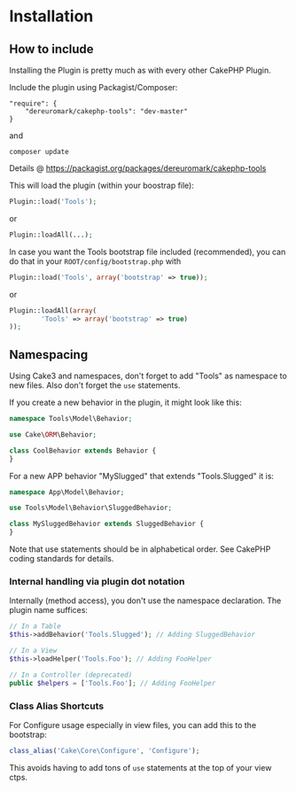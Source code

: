 # Installation

## How to include
Installing the Plugin is pretty much as with every other CakePHP Plugin.

Include the plugin using Packagist/Composer:
```
"require": {
	"dereuromark/cakephp-tools": "dev-master"
}
```
and

	composer update

Details @ https://packagist.org/packages/dereuromark/cakephp-tools

This will load the plugin (within your boostrap file):
```php
Plugin::load('Tools');
```
or
```php
Plugin::loadAll(...);
```

In case you want the Tools bootstrap file included (recommended), you can do that in your `ROOT/config/bootstrap.php` with

```php
Plugin::load('Tools', array('bootstrap' => true));
```

or

```php
Plugin::loadAll(array(
		'Tools' => array('bootstrap' => true)
));
```

## Namespacing
Using Cake3 and namespaces, don't forget to add "Tools" as namespace to new files.
Also don't forget the `use` statements.

If you create a new behavior in the plugin, it might look like this:
```php
namespace Tools\Model\Behavior;

use Cake\ORM\Behavior;

class CoolBehavior extends Behavior {
}
```

For a new APP behavior "MySlugged" that extends "Tools.Slugged" it is:
```php
namespace App\Model\Behavior;

use Tools\Model\Behavior\SluggedBehavior;

class MySluggedBehavior extends SluggedBehavior {
}
```
Note that use statements should be in alphabetical order.
See CakePHP coding standards for details.

### Internal handling via plugin dot notation
Internally (method access), you don't use the namespace declaration. The plugin name suffices:
```php
// In a Table
$this->addBehavior('Tools.Slugged'); // Adding SluggedBehavior

// In a View
$this->loadHelper('Tools.Foo'); // Adding FooHelper

// In a Controller (deprecated)
public $helpers = ['Tools.Foo']; // Adding FooHelper
```

### Class Alias Shortcuts

For Configure usage especially in view files, you can add this to the bootstrap:
```php
class_alias('Cake\Core\Configure', 'Configure');
```
This avoids having to add tons of `use` statements at the top of your view ctps.
